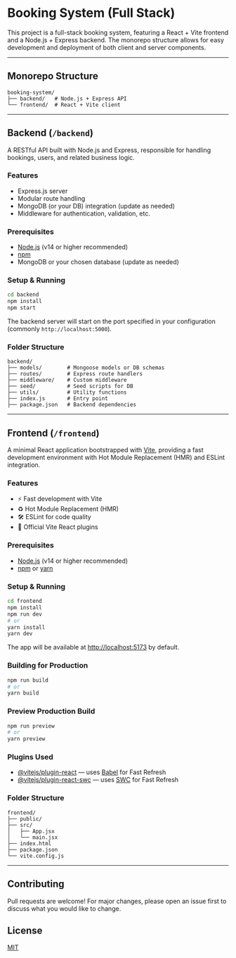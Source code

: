# Booking System (Full Stack)

This project is a full-stack booking system, featuring a React + Vite frontend and a Node.js + Express backend. The monorepo structure allows for easy development and deployment of both client and server components.

---

## Monorepo Structure

```
booking-system/
├── backend/   # Node.js + Express API
└── frontend/  # React + Vite client
```

---

## Backend (`/backend`)

A RESTful API built with Node.js and Express, responsible for handling bookings, users, and related business logic.

### Features
- Express.js server
- Modular route handling
- MongoDB (or your DB) integration (update as needed)
- Middleware for authentication, validation, etc.

### Prerequisites
- [Node.js](https://nodejs.org/) (v14 or higher recommended)
- [npm](https://www.npmjs.com/)
- MongoDB or your chosen database (update as needed)

### Setup & Running

```bash
cd backend
npm install
npm start
```

The backend server will start on the port specified in your configuration (commonly `http://localhost:5000`).

### Folder Structure

```
backend/
├── models/        # Mongoose models or DB schemas
├── routes/        # Express route handlers
├── middleware/    # Custom middleware
├── seed/          # Seed scripts for DB
├── utils/         # Utility functions
├── index.js       # Entry point
├── package.json   # Backend dependencies
```

---

## Frontend (`/frontend`)

A minimal React application bootstrapped with [Vite](https://vitejs.dev/), providing a fast development environment with Hot Module Replacement (HMR) and ESLint integration.

### Features
- ⚡️ Fast development with Vite
- ♻️ Hot Module Replacement (HMR)
- 🛠️ ESLint for code quality
- 🔌 Official Vite React plugins

### Prerequisites
- [Node.js](https://nodejs.org/) (v14 or higher recommended)
- [npm](https://www.npmjs.com/) or [yarn](https://yarnpkg.com/)

### Setup & Running

```bash
cd frontend
npm install
npm run dev
# or
yarn install
yarn dev
```

The app will be available at [http://localhost:5173](http://localhost:5173) by default.

### Building for Production

```bash
npm run build
# or
yarn build
```

### Preview Production Build

```bash
npm run preview
# or
yarn preview
```

### Plugins Used
- [@vitejs/plugin-react](https://github.com/vitejs/vite-plugin-react/blob/main/packages/plugin-react/README.md) — uses [Babel](https://babeljs.io/) for Fast Refresh
- [@vitejs/plugin-react-swc](https://github.com/vitejs/vite-plugin-react-swc) — uses [SWC](https://swc.rs/) for Fast Refresh

### Folder Structure
```
frontend/
├── public/
├── src/
│   ├── App.jsx
│   └── main.jsx
├── index.html
├── package.json
└── vite.config.js
```

---

## Contributing

Pull requests are welcome! For major changes, please open an issue first to discuss what you would like to change.

## License

[MIT](LICENSE)
